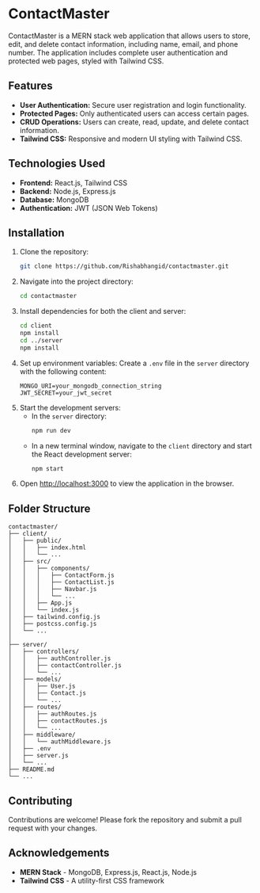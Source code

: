 # ContactMaster

ContactMaster is a MERN stack web application that allows users to store, edit, and delete contact information, including name, email, and phone number. The application includes complete user authentication and protected web pages, styled with Tailwind CSS.

## Features

- **User Authentication:** Secure user registration and login functionality.
- **Protected Pages:** Only authenticated users can access certain pages.
- **CRUD Operations:** Users can create, read, update, and delete contact information.
- **Tailwind CSS:** Responsive and modern UI styling with Tailwind CSS.

## Technologies Used

- **Frontend:** React.js, Tailwind CSS
- **Backend:** Node.js, Express.js
- **Database:** MongoDB
- **Authentication:** JWT (JSON Web Tokens)



## Installation

1. Clone the repository:
   ```bash
   git clone https://github.com/Rishabhangid/contactmaster.git
   ```
2. Navigate into the project directory:
   ```bash
   cd contactmaster
   ```
3. Install dependencies for both the client and server:
   ```bash
   cd client
   npm install
   cd ../server
   npm install
   ```
4. Set up environment variables:
   Create a `.env` file in the `server` directory with the following content:
   ```env
   MONGO_URI=your_mongodb_connection_string
   JWT_SECRET=your_jwt_secret
   ```
5. Start the development servers:
   - In the `server` directory:
     ```bash
     npm run dev
     ```
   - In a new terminal window, navigate to the `client` directory and start the React development server:
     ```bash
     npm start
     ```
6. Open [http://localhost:3000](http://localhost:3000) to view the application in the browser.

## Folder Structure

```
contactmaster/
├── client/
│   ├── public/
│   │   ├── index.html
│   │   └── ...
│   ├── src/
│   │   ├── components/
│   │   │   ├── ContactForm.js
│   │   │   ├── ContactList.js
│   │   │   ├── Navbar.js
│   │   │   └── ...
│   │   ├── App.js
│   │   └── index.js
│   ├── tailwind.config.js
│   ├── postcss.config.js
│   └── ...
│
├── server/
│   ├── controllers/
│   │   ├── authController.js
│   │   ├── contactController.js
│   │   └── ...
│   ├── models/
│   │   ├── User.js
│   │   ├── Contact.js
│   │   └── ...
│   ├── routes/
│   │   ├── authRoutes.js
│   │   ├── contactRoutes.js
│   │   └── ...
│   ├── middleware/
│   │   └── authMiddleware.js
│   ├── .env
│   ├── server.js
│   └── ...
├── README.md
└── ...
```

## Contributing

Contributions are welcome! Please fork the repository and submit a pull request with your changes.



## Acknowledgements

- **MERN Stack** - MongoDB, Express.js, React.js, Node.js
- **Tailwind CSS** - A utility-first CSS framework

